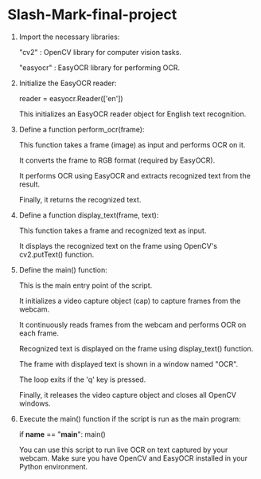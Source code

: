 # Slash-Mark-final-project

1. Import the necessary libraries:

   "cv2" : OpenCV library for computer vision tasks.

   "easyocr" : EasyOCR library for performing OCR.

2. Initialize the EasyOCR reader:

   reader = easyocr.Reader(['en'])

   This initializes an EasyOCR reader object for English text recognition.

3. Define a function perform_ocr(frame):

    This function takes a frame (image) as input and performs OCR on it.
  
    It converts the frame to RGB format (required by EasyOCR).
  
    It performs OCR using EasyOCR and extracts recognized text from the result.
  
    Finally, it returns the recognized text.

4. Define a function display_text(frame, text):

    This function takes a frame and recognized text as input.
  
    It displays the recognized text on the frame using OpenCV's cv2.putText()         function.

5. Define the main() function:

    This is the main entry point of the script.
  
    It initializes a video capture object (cap) to capture frames from the webcam.
  
    It continuously reads frames from the webcam and performs OCR on each frame.
  
    Recognized text is displayed on the frame using display_text() function.
  
    The frame with displayed text is shown in a window named "OCR".
  
    The loop exits if the 'q' key is pressed.
  
    Finally, it releases the video capture object and closes all OpenCV windows.

6. Execute the main() function if the script is run as the main program:

     if __name__ == "__main__":
         main()

     You can use this script to run live OCR on text captured by your webcam. Make sure you have OpenCV and EasyOCR installed in your Python environment.
